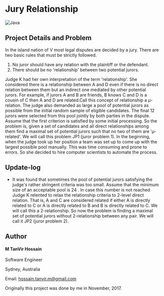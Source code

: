 # Jury Relationship
![Java](https://img.shields.io/badge/Language-Java-orange.svg)


## Project Details and Problem
In the island nation of V most legal disputes are decided by a jury. There are two basic rules that must be strictly followed.
1. No juror should have any relation with the plaintiff or the defendant.
2. There should be no 'relationship' between two potential jurors.

Judge K had her own interpretation of the term 'relationship'. She considered there is a relationship between A and D even if there is no direct relation between them but an indirect one mediated by other potential jurors. For example, if jurors A and B are friends, B knows C and D is a cousin of C then A and D are related.Call this concept of relationship a μ-relation. The judge also demanded as large a pool of potential jurors as possible from the initial random sample of eligible candidates. The final 12 jurors were selected from this pool jointly by both parties in the dispute. Assume that the first criterion is satisfied by some initial processing. So the problem is, given a set of candidates and all direct relationships among them find a maximal set of potential jurors such that no two of them are 'μ-related'. We will call this problem JP1 (juror problem 1). In the beginning, when the judge took up her position a team was set up to come up with the largest possible pool manually. This was time consuming and prone to errors. So she decided to hire computer scientists to automate the process. 


## Update-log
- It was found that sometimes the pool of potential jurors satisfying the judge's rather stringent criteria was too small. Assume that the minimum size of an acceptable pool is 24 . In case this number is not reached Judge K relented to relax the relationship criteria to 2-level direct relation. That is, A and C are considered related if either A is directly related to C or A is directly related to B and B is directly related to C. We will call this a 2-relationship. So now the problem is finding a maximal set of potential jurors without 2-relationship between any pair. We will call it JP2 (juror problem 2).

## Author
#### M TanVir Hossain

Software Engineer

Sydney, Australia

Email: hossain.tanvir.m@gmail.com

Originally this project was done by me in November, 2017. 
